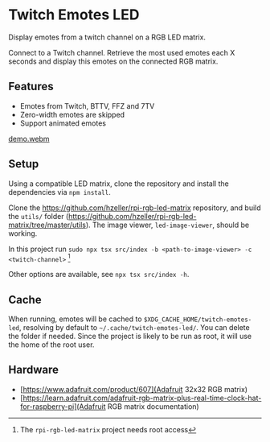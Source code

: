 # Twitch Emotes LED

Display emotes from a twitch channel on a RGB LED matrix.

Connect to a Twitch channel. Retrieve the most used emotes each X seconds and
display this emotes on the connected RGB matrix.

## Features

- Emotes from Twitch, BTTV, FFZ and 7TV
- Zero-width emotes are skipped
- Support animated emotes

[demo.webm](https://github.com/Taldrain/twitch-emotes-led/assets/1081600/5bf528ed-3e51-4e3b-b1a4-abd593837717)

## Setup

Using a compatible LED matrix, clone the repository and install the
dependencies via `npm install`.

Clone the https://github.com/hzeller/rpi-rgb-led-matrix repository, and build
the `utils/` folder
(https://github.com/hzeller/rpi-rgb-led-matrix/tree/master/utils). The image
viewer, `led-image-viewer`, should be working.

In this project run `sudo npx tsx src/index -b <path-to-image-viewer> -c
<twitch-channel>` [^1]

Other options are available, see `npx tsx src/index -h`.

[^1]: The `rpi-rgb-led-matrix` project needs root access

## Cache

When running, emotes will be cached to `$XDG_CACHE_HOME/twitch-emotes-led`,
resolving by default to `~/.cache/twitch-emotes-led/`. You can delete the folder
if needed. Since the project is likely to be run as root, it will use the home
of the root user.

## Hardware

- [https://www.adafruit.com/product/607](Adafruit 32x32 RGB matrix)
- [https://learn.adafruit.com/adafruit-rgb-matrix-plus-real-time-clock-hat-for-raspberry-pi](Adafruit RGB matrix documentation)
